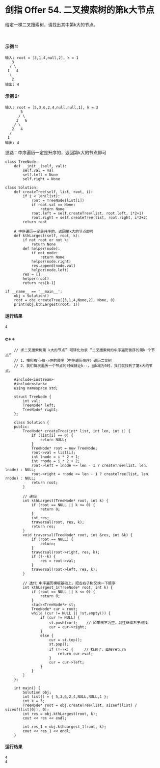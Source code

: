 # 剑指 Offer 54. 二叉搜索树的第k大节点
给定一棵二叉搜索树，请找出其中第k大的节点。

 

#### 示例 1:

    输入: root = [3,1,4,null,2], k = 1
       3
      / \
     1   4
      \
       2
    输出: 4
#### 示例 2:

    输入: root = [5,3,6,2,4,null,null,1], k = 3
           5
          / \
         3   6
        / \
       2   4
      /
     1
    输出: 4

思路：中序遍历一定是升序的，返回第k大的节点即可

    class TreeNode:
        def __init__(self, val):
            self.val = val
            self.left = None
            self.right = None

    class Solution:
        def createTree(self, list, root, i):
            if i < len(list):
                root = TreeNode(list[i])
                if root.val == None:
                    return None
                root.left = self.createTree(list, root.left, i*2+1)
                root.right = self.createTree(list, root.right, i*2+2)
            return root

        # 中序遍历一定是升序的，返回第k大的节点即可
        def kthLargest(self, root, k):
            if not root or not k:
                return None
            def helper(node):
                if not node:
                    return None
                helper(node.right)
                res.append(node.val)
                helper(node.left)
            res = []
            helper(root)
            return res[k-1]

    if __name__ == '__main__':
        obj = Solution()
        root = obj.createTree([3,1,4,None,2], None, 0)
        print(obj.kthLargest(root, 1))
        
#### 运行结果
    4

### c++

        // 求二叉搜索树第 k大的节点” 可转化为求 “二叉搜索树的中序遍历倒序的第k 个节点”
        // 1、按照右->根->左的顺序（中序遍历倒序）遍历二叉树
        // 2、我们每次遍历一个节点的时候就让k--，当k减为0时，我们就找到了第k大的节点。

        #include<iostream>
        #include<stack>
        using namespace std;

        struct TreeNode {
            int val;
            TreeNode* left;
            TreeNode* right;
        };

        class Solution {
        public:
            TreeNode* createTree(int* list, int len, int i) {
                if (list[i] == 0) {
                    return NULL;
                }
                TreeNode* root = new TreeNode;
                root->val = list[i];
                int lnode = i * 2 + 1;
                int rnode = i * 2 + 2;
                root->left = lnode <= len - 1 ? createTree(list, len, lnode) : NULL;
                root->right = rnode <= len - 1 ? createTree(list, len, rnode) : NULL;
                return root;
            }

            // 递归
            int kthLargest(TreeNode* root, int k) {
                if (root == NULL || k <= 0) {
                    return 0;
                }
                int res;
                traversal(root, res, k);
                return res;
            }
            void traversal(TreeNode* root, int &res, int &k) {
                if (root == NULL) {
                    return;
                }
                traversal(root->right, res, k);
                if (!--k) {
                    res = root->val;
                }
                traversal(root->left, res, k);
            }

            // 迭代 中序遍历模板基础上，把左右子树交换一下顺序
            int kthLargest_1(TreeNode* root, int k) {
                if (root == NULL || k <= 0) {
                    return 0;
                }
                stack<TreeNode*> st;
                TreeNode* cur = root;
                while (cur != NULL || !st.empty()) {
                    if (cur != NULL) {
                        st.push(cur);    // 如果栈不为空，就往继续右子树找
                        cur = cur->right;
                    }
                    else {
                        cur = st.top();
                        st.pop();
                        if (!--k) {     // 找到了，直接return
                            return cur->val;
                        }
                        cur = cur->left;
                    }
                }
            }
        };

        int main() {
            Solution obj;
            int list[] = { 5,3,6,2,4,NULL,NULL,1 };
            int k = 3;
            TreeNode* root = obj.createTree(list, sizeof(list) / sizeof(list[0]), 0);
            int res = obj.kthLargest(root, k);
            cout << res << endl;

            int res_1 = obj.kthLargest_1(root, k);
            cout << res_1 << endl;
        }
        
#### 运行结果
    4
    4
